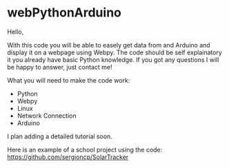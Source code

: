 # webPythonArduino
Hello,

With this code you will be able to easely get data from and Arduino and display it on a webpage using Webpy.
The code should be self explainatory it you already have basic Python knowledge. If you got any questions I will be happy to answer, just contact me!

What you will need to make the code work:
  - Python
  - Webpy
  - Linux
  - Network Connection
  - Arduino

I plan adding a detailed tutorial soon.

Here is an example of a school project using the code: https://github.com/sergioncp/SolarTracker
